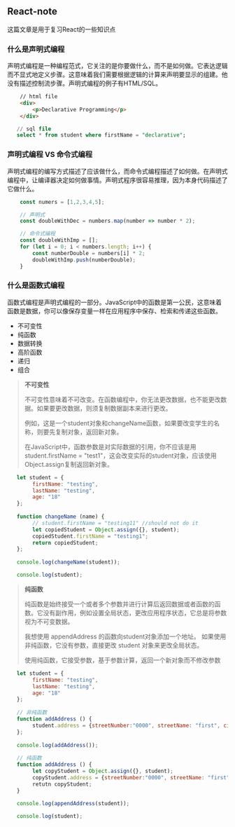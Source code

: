 ## React-note

这篇文章是用于复习React的一些知识点

### 什么是声明式编程
声明式编程是一种编程范式，它关注的是你要做什么，而不是如何做。它表达逻辑而不显式地定义步骤。这意味着我们需要根据逻辑的计算来声明要显示的组建。他没有描述控制流步骤。声明式编程的例子有HTML/SQL。

```html
    // html file
    <div>
        <p>Declarative Programming</p>
    </div>
```

```sql
   // sql file
   select * from student where firstName = "declarative";
```

### 声明式编程 VS 命令式编程
声明式编程的编写方式描述了应该做什么，而命令式编程描述了如何做。在声明式编程中，让编译器决定如何做事情。声明式程序很容易推理，因为本身代码描述了它做什么。

```js
    const numers = [1,2,3,4,5];

    // 声明式
    const doubleWithDec = numbers.map(number => number * 2);

    // 命令式编程
    const doubleWithImp = [];
    for (let i = 0; i < numbers.length; i++) {
        const numberDouble = numbers[i] * 2;
        doubleWithImp.push(numberDouble);
    }
```
### 什么是函数式编程
函数式编程是声明式编程的一部分。JavaScript中的函数是第一公民，这意味着函数是数据，你可以像保存变量一样在应用程序中保存、检索和传递这些函数。

+ 不可变性
+ 纯函数
+ 数据转换
+ 高阶函数
+ 递归
+ 组合

> ****不可变性****
>
>不可变性意味着不可改变。在函数编程中，你无法更改数据，也不能更改数据。如果要更改数据，则须复制数据副本来进行更改。
>
>例如，这是一个student对象和changeName函数，如果要改变学生的名称，则要先复制对象，返回新对象。
>
>在JavaScript中，函数参数是对实际数据的引用，你不应该是用student.firstName = "test1"，这会改变实际的student对象，应该使用Object.assign复制返回新对象。

```js
   let student = {
        firstName: "testing",
        lastName: "testing",
        age: "18"
   };
   
   function changeName (name) {
        // student.firstName = "testing11" //should not do it
        let copiedStudent = Object.assign({}, student);
        copiedStudent.firstName = "testing1";
        return copiedStudent;
   };
   
   console.log(changeName(student));

   console.log(student);
```
> ****纯函数****
> 
> 纯函数是始终接受一个或者多个参数并进行计算后返回数据或者函数的函数。它没有副作用，例如设置全局状态，更改应用程序状态，它总是将参数视为不可变数据。
> 
> 我想使用 appendAddress 的函数向student对象添加一个地址。 如果使用非纯函数，它没有参数，直接更改 student 对象来更改全局状态。
> 
> 使用纯函数，它接受参数，基于参数计算，返回一个新对象而不修改参数

```js
   let student = {
        firstName: "testing",
        lastName: "testing",
        age: "18"
   };
   
   // 非纯函数
   function addAddress () {
        student.address = {streetNumber:"0000", streetName: "first", city:"somecity"};
   };
   
   console.log(addAddress());
   
   // 纯函数
   function addAddress () {
        let copyStudent = Object.assign({}, student);
        copyStudent.address = {streetNumber:"0000", streetName: "first", city:"somecity"};
        retutn copyStudent;
   }
   
   console.log(appendAddress(student));

   console.log(student);
```




